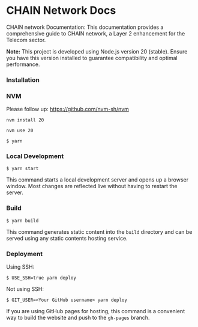 # CHAIN Network Docs
CHAIN network Documentation: This documentation provides a comprehensive guide to CHAIN network, a Layer 2 enhancement for the Telecom sector.

**Note:** This project is developed using Node.js version 20 (stable). Ensure you have this version installed to guarantee compatibility and optimal performance.

### Installation

### NVM 

Please follow up: https://github.com/nvm-sh/nvm

```
nvm install 20
```
```
nvm use 20
```


```
$ yarn
```

### Local Development

```
$ yarn start
```

This command starts a local development server and opens up a browser window. Most changes are reflected live without having to restart the server.

### Build

```
$ yarn build
```

This command generates static content into the `build` directory and can be served using any static contents hosting service.

### Deployment

Using SSH:

```
$ USE_SSH=true yarn deploy
```

Not using SSH:

```
$ GIT_USER=<Your GitHub username> yarn deploy
```

If you are using GitHub pages for hosting, this command is a convenient way to build the website and push to the `gh-pages` branch.

